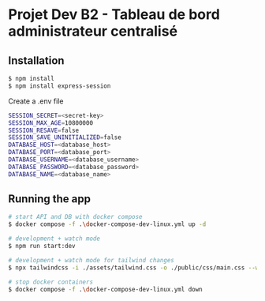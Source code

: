 # Projet Dev B2 - Tableau de bord administrateur centralisé

## Installation

```bash
$ npm install
$ npm install express-session
```

Create a .env file
```bash
SESSION_SECRET=<secret-key>
SESSION_MAX_AGE=10800000
SESSION_RESAVE=false
SESSION_SAVE_UNINITIALIZED=false
DATABASE_HOST=<database_host>
DATABASE_PORT=<database_port>
DATABASE_USERNAME=<database_username>
DATABASE_PASSWORD=<database_password>
DATABASE_NAME=<database_name>
```

## Running the app

```bash
# start API and DB with docker compose
$ docker compose -f .\docker-compose-dev-linux.yml up -d

# development + watch mode
$ npm run start:dev

# development + watch mode for tailwind changes
$ npx tailwindcss -i ./assets/tailwind.css -o ./public/css/main.css --watch
```

```bash
# stop docker containers
$ docker compose -f .\docker-compose-dev-linux.yml down
```
